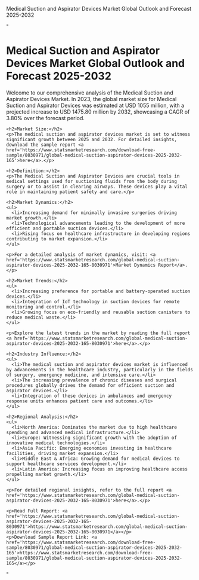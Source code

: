 Medical Suction and Aspirator Devices Market Global Outlook and Forecast 2025-2032

"<html>
  <body>
    <h1>Medical Suction and Aspirator Devices Market Global Outlook and Forecast 2025-2032</h1>
    <p>Welcome to our comprehensive analysis of the Medical Suction and Aspirator Devices Market. In 2023, the global market size for Medical Suction and Aspirator Devices was estimated at USD 1055 million, with a projected increase to USD 1475.80 million by 2032, showcasing a CAGR of 3.80% over the forecast period.</p>

    <h2>Market Size:</h2>
    <p>The medical suction and aspirator devices market is set to witness significant growth between 2025 and 2032. For detailed insights, download the sample report <a href='https://www.statsmarketresearch.com/download-free-sample/8030971/global-medical-suction-aspirator-devices-2025-2032-165'>here</a>.</p>

    <h2>Definition:</h2>
    <p>The Medical Suction and Aspirator Devices are crucial tools in medical settings used for suctioning fluids from the body during surgery or to assist in clearing airways. These devices play a vital role in maintaining patient safety and care.</p>

    <h2>Market Dynamics:</h2>
    <ul>
      <li>Increasing demand for minimally invasive surgeries driving market growth.</li>
      <li>Technological advancements leading to the development of more efficient and portable suction devices.</li>
      <li>Rising focus on healthcare infrastructure in developing regions contributing to market expansion.</li>
    </ul>

    <p>For a detailed analysis of market dynamics, visit: <a href='https://www.statsmarketresearch.com/global-medical-suction-aspirator-devices-2025-2032-165-8030971'>Market Dynamics Report</a>.</p>

    <h2>Market Trends:</h2>
    <ul>
      <li>Increasing preference for portable and battery-operated suction devices.</li>
      <li>Integration of IoT technology in suction devices for remote monitoring and control.</li>
      <li>Growing focus on eco-friendly and reusable suction canisters to reduce medical waste.</li>
    </ul>

    <p>Explore the latest trends in the market by reading the full report <a href='https://www.statsmarketresearch.com/global-medical-suction-aspirator-devices-2025-2032-165-8030971'>here</a>.</p>

    <h2>Industry Influence:</h2>
    <ul>
      <li>The medical suction and aspirator devices market is influenced by advancements in the healthcare industry, particularly in the fields of surgery, emergency medicine, and intensive care.</li>
      <li>The increasing prevalence of chronic diseases and surgical procedures globally drives the demand for efficient suction and aspirator devices.</li>
      <li>Integration of these devices in ambulances and emergency response units enhances patient care and outcomes.</li>
    </ul>

    <h2>Regional Analysis:</h2>
    <ul>
      <li>North America: Dominates the market due to high healthcare spending and advanced medical infrastructure.</li>
      <li>Europe: Witnessing significant growth with the adoption of innovative medical technologies.</li>
      <li>Asia Pacific: Emerging economies investing in healthcare facilities, driving market expansion.</li>
      <li>Middle East & Africa: Growing demand for medical devices to support healthcare services development.</li>
      <li>Latin America: Increasing focus on improving healthcare access propelling market growth.</li>
    </ul>

    <p>For detailed regional insights, refer to the full report <a href='https://www.statsmarketresearch.com/global-medical-suction-aspirator-devices-2025-2032-165-8030971'>here</a>.</p>

    <p>Read Full Report: <a href='https://www.statsmarketresearch.com/global-medical-suction-aspirator-devices-2025-2032-165-8030971'>https://www.statsmarketresearch.com/global-medical-suction-aspirator-devices-2025-2032-165-8030971</a></p>
    <p>Download Sample Report Link: <a href='https://www.statsmarketresearch.com/download-free-sample/8030971/global-medical-suction-aspirator-devices-2025-2032-165'>https://www.statsmarketresearch.com/download-free-sample/8030971/global-medical-suction-aspirator-devices-2025-2032-165</a></p>
  </body>
</html>"
